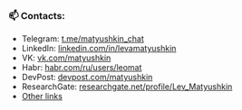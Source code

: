 ### 📫 Contacts: 
* Telegram: [t.me/matyushkin_chat](https://t.me/matyushkin_chat)
* LinkedIn: [linkedin.com/in/levamatyushkin](https://www.linkedin.com/in/levamatyushkin/)
* VK: [vk.com/matyushkin](https://vk.com/matyushkin)
* Habr: [habr.com/ru/users/leomat](https://habr.com/ru/users/leomat/)
* DevPost: [devpost.com/matyushkin](https://devpost.com/matyushkin)
* ResearchGate: [researchgate.net/profile/Lev_Matyushkin](https://www.researchgate.net/profile/Lev_Matyushkin)
* [Other links](https://matyushkin.github.io/links/)
